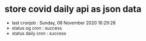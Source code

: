 # store covid daily api as json data

- last cronjob : Sunday, 08 November 2020 16:29:28
- status og cron : success
- status daily cron : success
      
      